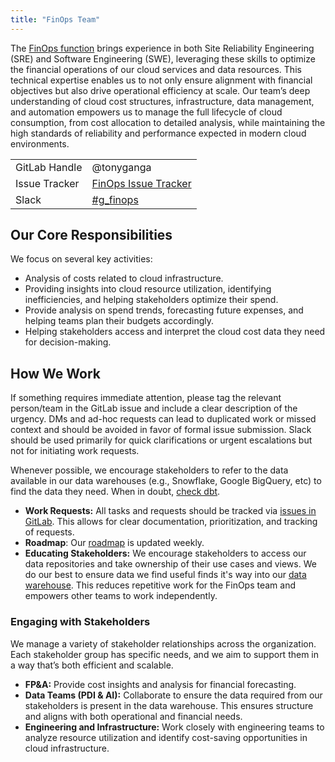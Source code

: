 ```yaml
---
title: "FinOps Team"
---
```


The [FinOps function](../../../../../job-families/engineering/infrastructure/site-reliability-engineer#finops) brings experience in both Site Reliability Engineering (SRE) and Software Engineering (SWE), leveraging these skills to optimize the financial operations of our cloud services and data resources. This technical expertise enables us to not only ensure alignment with financial objectives but also drive operational efficiency at scale. Our team’s deep understanding of cloud cost structures, infrastructure, data management, and automation empowers us to manage the full lifecycle of cloud consumption, from cost allocation to detailed analysis, while maintaining the high standards of reliability and performance expected in modern cloud environments.

|  |  |
|--|--|
| GitLab Handle | @tonyganga |
| Issue Tracker | [FinOps Issue Tracker](https://gitlab.com/gitlab-com/gl-infra/finops/team/-/boards/5046766) |
| Slack | [#g_finops](https://gitlab.enterprise.slack.com/archives/C05KWUER6SV) |

## Our Core Responsibilities

We focus on several key activities:

- Analysis of costs related to cloud infrastructure.
- Providing insights into cloud resource utilization, identifying inefficiencies, and helping stakeholders optimize their spend.
- Provide analysis on spend trends, forecasting future expenses, and helping teams plan their budgets accordingly.
- Helping stakeholders access and interpret the cloud cost data they need for decision-making.

## How We Work

If something requires immediate attention, please tag the relevant person/team in the GitLab issue and include a clear description of the urgency. 
DMs and ad-hoc requests can lead to duplicated work or missed context and should be avoided in favor of formal issue submission. Slack should be used primarily for quick clarifications or urgent escalations but not for initiating work requests.

Whenever possible, we encourage stakeholders to refer to the data available in our data warehouses (e.g., Snowflake, Google BigQuery, etc) to find the data they need. When in doubt, [check dbt](https://dbt.gitlabdata.com/#!/overview).

- **Work Requests:** All tasks and requests should be tracked via [issues in GitLab](https://gitlab.com/gitlab-com/gl-infra/finops/team/-/issues/new). This allows for clear documentation, prioritization, and tracking of requests.
- **Roadmap**: Our [roadmap](https://gitlab.com/gitlab-com/gl-infra/finops/team/-/issues/198) is updated weekly.
- **Educating Stakeholders:** We encourage stakeholders to access our data repositories and take ownership of their use cases and views. We do our best to ensure data we find useful finds it's way into our [data warehouse](../../../../enterprise-data/platform/_index.md). This reduces repetitive work for the FinOps team and empowers other teams to work independently.

### Engaging with Stakeholders

We manage a variety of stakeholder relationships across the organization. Each stakeholder group has specific needs, and we aim to support them in a way that’s both efficient and scalable.

- **FP&A:** Provide cost insights and analysis for financial forecasting.
- **Data Teams (PDI & AI):** Collaborate to ensure the data required from our stakeholders is present in the data warehouse. This ensures structure and aligns with both operational and financial needs.
- **Engineering and Infrastructure:** Work closely with engineering teams to analyze resource utilization and identify cost-saving opportunities in cloud infrastructure.
